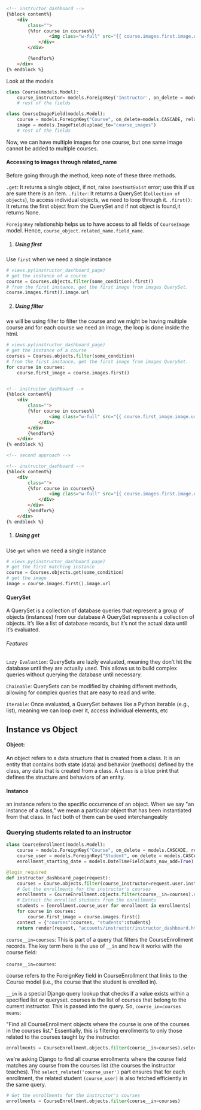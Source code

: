 ```html
<!-- instructor_dashboard -->
{%block content%}
	<div
		class="">
		{%for course in courses%}
				<img class="w-full" src="{{ course.images.first.image.url }}" alt="Course image" />
			</div>
		</div>

		{%endfor%}
	</div>
{% endblock %}
```

Look at the models

```py
class Course(models.Model):
    course_instructor= models.ForeignKey('Instructor', on_delete = models.CASCADE, related_name="courses")
    # rest of the fields

class CourseImageField(models.Model):
    course = models.ForeignKey("Course", on_delete=models.CASCADE, related_name="images")
    image = models.ImageField(upload_to="course_images")
    # rest of the fields

```

Now, we can have multiple images for one course, but one same image cannot be added to multiple courses.

#### Accessing to images through related_name

Before going through the method, keep note of these three methods.

`.get`: It returns a single object, if not, raise `DoestNotExist` error; use this if us are sure there is an item.
`.filter`: It returns a QuerySet (`Collection of objects`), to access individual objects, we need to loop through it.
`.first()`: It returns the first object from the QuerySet and if not object is found,it returns None.

`ForeignKey` relationship helps us to have access to all fields of `CourseImage` model.
Hence, `course_object.related_name.field_name`.

1. ##### Using first

Use `first` when we need a single instance

```py
# views.py(instructor_dashboard_page)
# get the instance of a course
course = Courses.objects.filter(some_condition).first()
# from the first instance, get the first image from images QuerySet.
course.images.first().image.url
```

2. ##### Using filter

we will be using filter to filter the course and we might be having multiple course and for each course we need an image, the loop is done inside the html.

```py
# views.py(instructor_dashboard_page)
# get the instance of a course
courses = Courses.objects.filter(some_condition)
# from the first instance, get the first image from images QuerySet.
for course in courses:
    course.first_image = course.images.first()
```

```py

```

```html
<!-- instructor_dashboard -->
{%block content%}
	<div
		class="">
		{%for course in courses%}
				<img class="w-full" src="{{ course.first_image.image.url }}" alt="Course image" />
			</div>
		</div>
		{%endfor%}
	</div>
{% endblock %}

<!-- second approach -->
```

```html
<!-- instructor_dashboard -->
{%block content%}
	<div
		class="">
		{%for course in courses%}
				<img class="w-full" src="{{ course.images.first.image.url }}" alt="Course image" />
			</div>
		</div>
		{%endfor%}
	</div>
{% endblock %}

```

1. ##### Using get

Use `get` when we need a single instance

```py
# views.py(instructor_dashboard_page)
# get the first matching instance
course = Courses.objects.get(some_condition)
# get the image
image = course.images.first().image.url
```

#### QuerySet

A QuerySet is a collection of database queries that represent a group of objects (instances) from our database
A QuerySet represents a collection of objects. It’s like a list of database records, but it’s not the actual data until it’s evaluated.

###### Features

`Lazy Evaluation`: QuerySets are lazily evaluated, meaning they don’t hit the database until they are actually used. This allows us to build complex queries without querying the database until necessary.

`Chainable`: QuerySets can be modified by chaining different methods, allowing for complex queries that are easy to read and write.

`Iterable`: Once evaluated, a QuerySet behaves like a Python iterable (e.g., list), meaning we can loop over it, access individual elements, etc

## Instance vs Object

#### Object:

An object refers to a data structure that is created from a class. It is an entity that contains both state (data) and behavior (methods) defined by the class, any data that is created from a class.
A `class` is a blue print that defines the structure and behaviors of an entity.

#### Instance

an instance refers to the specific occurrence of an object. When we say "an instance of a class," we mean a particular object that has been instantiated from that class.
In fact both of them can be used interchangeably

### Querying students related to an instructor

```py
class CourseEnrollment(models.Model):
    course = models.ForeignKey("Course", on_delete = models.CASCADE, related_name = "enrollments")
    course_user = models.ForeignKey("Student", on_delete = models.CASCADE, related_name="enrolled_students")
    enrollment_starting_date = models.DateTimeField(auto_now_add=True)

```

```py
@login_required
def instructor_dashboard_page(request):
    courses = Course.objects.filter(course_instructor=request.user.instructor)
    # Get the enrollments for the instructor's courses
    enrollments = CourseEnrollment.objects.filter(course__in=courses).select_related("course_user")
    # Extract the enrolled students from the enrollments
    students = [enrollment.course_user for enrollment in enrollments]
    for course in courses:
        course.first_image = course.images.first()
    context = {"courses":courses, "students":students}
    return render(request, "accounts/instructor/instructor_dashboard.html", context)
```

`course__in=courses`:
This is part of a query that filters the CourseEnrollment records. The key term here is the use of `__in` and how it works with the course field:

`course__in=courses`:

course refers to the ForeignKey
field in CourseEnrollment that links to the Course model (i.e., the course that the student is enrolled in).

`__in` is a special Django query lookup that checks if a value exists within a specified list or queryset.
courses is the list of courses that belong to the current instructor. This is passed into the query.
So, `course_in=courses means`:

"Find all CourseEnrollment objects where the course is one of the courses in the courses list."
Essentially, this is filtering enrollments to only those related to the courses taught by the instructor.

```py
enrollments = CourseEnrollment.objects.filter(course__in=courses).select_related('course_user')
```

we're asking Django to find all course enrollments where the course field matches any course from the courses list (the courses the instructor teaches).
The `select_related('course_user')` part ensures that for each enrollment, the related student `(course_user)` is also fetched efficiently in the same query.

```py
# Get the enrollments for the instructor's courses
enrollments = CourseEnrollment.objects.filter(course__in=courses)
```
